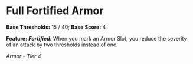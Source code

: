 # Full Fortified Armor

**Base Thresholds:** 15 / 40; **Base Score:** 4

**Feature:** ***Fortified:*** When you mark an Armor Slot, you reduce the severity of an attack by two thresholds instead of one.

*Armor - Tier 4*
